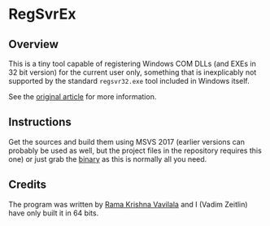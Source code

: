 RegSvrEx
========

Overview
--------

This is a tiny tool capable of registering Windows COM DLLs (and EXEs in 32 bit
version) for the current user only, something that is inexplicably not
supported by the standard `regsvr32.exe` tool included in Windows itself.

See the [original article](http://www.codeproject.com/Articles/3505/RegSvrEx-An-Enchanced-COM-Server-Registration-Util)
for more information.


Instructions
------------

Get the sources and build them using MSVS 2017 (earlier versions can probably
be used as well, but the project files in the repository requires this one) or
just grab the
[binary](https://github.com/vadz/RegSvrEx/releases/download/v1.0.0.1/RegSvrEx.exe)
as this is normally all you need.


Credits
-------

The program was written by [Rama Krishna Vavilala](http://www.codeproject.com/script/Membership/View.aspx?mid=15383)
and I (Vadim Zeitlin) have only built it in 64 bits.
